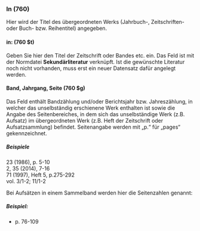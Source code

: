 ### In (760)
Hier wird der Titel des übergeordneten Werks (Jahrbuch-, Zeitschriften- oder Buch- bzw. Reihentitel) angegeben.

#### in: (760 $t)
Geben Sie hier den Titel der Zeitschrift oder Bandes etc. ein. Das Feld ist mit der Normdatei **Sekundärliteratur** verknüpft. Ist die gewünschte Literatur noch nicht vorhanden, muss erst ein neuer Datensatz dafür angelegt werden.

#### Band, Jahrgang, Seite (760 $g)  
Das Feld enthält Bandzählung und/oder Berichtsjahr bzw. Jahreszählung, in welcher das unselbständig erschienene Werk enthalten ist sowie die Angabe des Seitenbereiches, in dem sich das unselbständige Werk (z.B. Aufsatz) im übergeordneten Werk (z.B. Heft der Zeitschrift oder Aufsatzsammlung) befindet. Seitenangabe werden mit „p.“ für „pages“ gekennzeichnet.  

##### Beispiele  
23 (1986), p. 5-10   
2, 35 (2014), 7-16  
71 (1997), Heft 5, p.275-292  
vol. 3/1-2; 11/1-2  

Bei Aufsätzen in einem Sammelband werden hier die Seitenzahlen genannt:  

##### Beispiel:  
- p. 76-109
